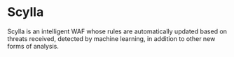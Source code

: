 # Scylla
 Scylla is an intelligent WAF whose rules are automatically updated based on threats received, detected by machine learning, in addition to other new forms of analysis.
